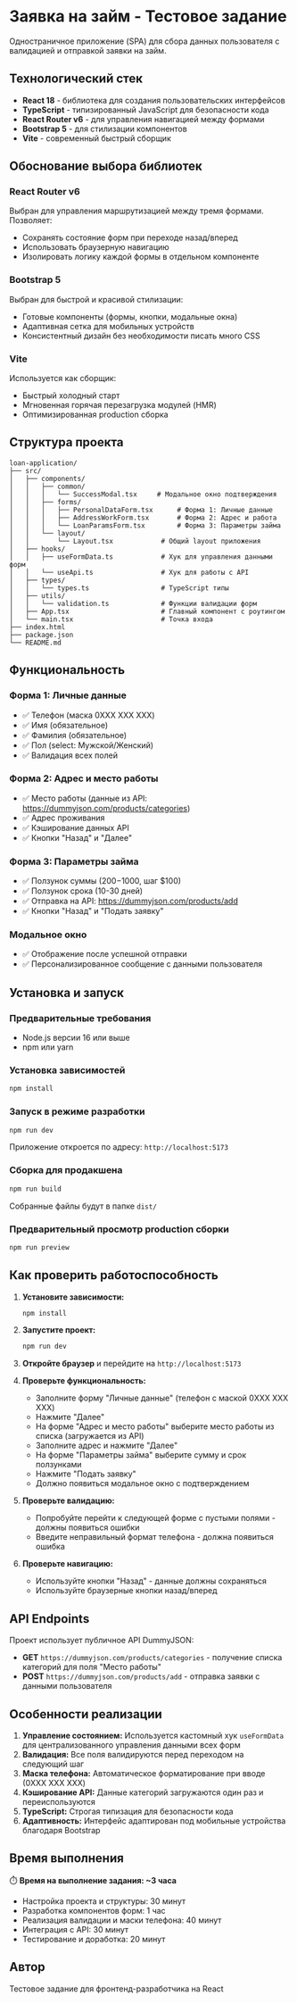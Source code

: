 # Заявка на займ - Тестовое задание

Одностраничное приложение (SPA) для сбора данных пользователя с валидацией и отправкой заявки на займ.

## Технологический стек

- **React 18** - библиотека для создания пользовательских интерфейсов
- **TypeScript** - типизированный JavaScript для безопасности кода
- **React Router v6** - для управления навигацией между формами
- **Bootstrap 5** - для стилизации компонентов
- **Vite** - современный быстрый сборщик

## Обоснование выбора библиотек

### React Router v6
Выбран для управления маршрутизацией между тремя формами. Позволяет:
- Сохранять состояние форм при переходе назад/вперед
- Использовать браузерную навигацию
- Изолировать логику каждой формы в отдельном компоненте

### Bootstrap 5
Выбран для быстрой и красивой стилизации:
- Готовые компоненты (формы, кнопки, модальные окна)
- Адаптивная сетка для мобильных устройств
- Консистентный дизайн без необходимости писать много CSS

### Vite
Используется как сборщик:
- Быстрый холодный старт
- Мгновенная горячая перезагрузка модулей (HMR)
- Оптимизированная production сборка

## Структура проекта

```
loan-application/
├── src/
│   ├── components/
│   │   ├── common/
│   │   │   └── SuccessModal.tsx     # Модальное окно подтверждения
│   │   ├── forms/
│   │   │   ├── PersonalDataForm.tsx      # Форма 1: Личные данные
│   │   │   ├── AddressWorkForm.tsx       # Форма 2: Адрес и работа
│   │   │   └── LoanParamsForm.tsx        # Форма 3: Параметры займа
│   │   └── layout/
│   │       └── Layout.tsx            # Общий layout приложения
│   ├── hooks/
│   │   ├── useFormData.ts            # Хук для управления данными форм
│   │   └── useApi.ts                 # Хук для работы с API
│   ├── types/
│   │   └── types.ts                  # TypeScript типы
│   ├── utils/
│   │   └── validation.ts             # Функции валидации форм
│   ├── App.tsx                       # Главный компонент с роутингом
│   └── main.tsx                      # Точка входа
├── index.html
├── package.json
└── README.md
```

## Функциональность

### Форма 1: Личные данные
- ✅ Телефон (маска 0XXX XXX XXX)
- ✅ Имя (обязательное)
- ✅ Фамилия (обязательное)
- ✅ Пол (select: Мужской/Женский)
- ✅ Валидация всех полей

### Форма 2: Адрес и место работы
- ✅ Место работы (данные из API: https://dummyjson.com/products/categories)
- ✅ Адрес проживания
- ✅ Кэширование данных API
- ✅ Кнопки "Назад" и "Далее"

### Форма 3: Параметры займа
- ✅ Ползунок суммы ($200-$1000, шаг $100)
- ✅ Ползунок срока (10-30 дней)
- ✅ Отправка на API: https://dummyjson.com/products/add
- ✅ Кнопки "Назад" и "Подать заявку"

### Модальное окно
- ✅ Отображение после успешной отправки
- ✅ Персонализированное сообщение с данными пользователя

## Установка и запуск

### Предварительные требования

- Node.js версии 16 или выше
- npm или yarn

### Установка зависимостей

```bash
npm install
```

### Запуск в режиме разработки

```bash
npm run dev
```

Приложение откроется по адресу: `http://localhost:5173`

### Сборка для продакшена

```bash
npm run build
```

Собранные файлы будут в папке `dist/`

### Предварительный просмотр production сборки

```bash
npm run preview
```

## Как проверить работоспособность

1. **Установите зависимости:**
   ```bash
   npm install
   ```

2. **Запустите проект:**
   ```bash
   npm run dev
   ```

3. **Откройте браузер** и перейдите на `http://localhost:5173`

4. **Проверьте функциональность:**
   - Заполните форму "Личные данные" (телефон с маской 0XXX XXX XXX)
   - Нажмите "Далее"
   - На форме "Адрес и место работы" выберите место работы из списка (загружается из API)
   - Заполните адрес и нажмите "Далее"
   - На форме "Параметры займа" выберите сумму и срок ползунками
   - Нажмите "Подать заявку"
   - Должно появиться модальное окно с подтверждением

5. **Проверьте валидацию:**
   - Попробуйте перейти к следующей форме с пустыми полями - должны появиться ошибки
   - Введите неправильный формат телефона - должна появиться ошибка

6. **Проверьте навигацию:**
   - Используйте кнопки "Назад" - данные должны сохраняться
   - Используйте браузерные кнопки назад/вперед

## API Endpoints

Проект использует публичное API DummyJSON:

- **GET** `https://dummyjson.com/products/categories` - получение списка категорий для поля "Место работы"
- **POST** `https://dummyjson.com/products/add` - отправка заявки с данными пользователя

## Особенности реализации

1. **Управление состоянием:** Используется кастомный хук `useFormData` для централизованного управления данными всех форм
2. **Валидация:** Все поля валидируются перед переходом на следующий шаг
3. **Маска телефона:** Автоматическое форматирование при вводе (0XXX XXX XXX)
4. **Кэширование API:** Данные категорий загружаются один раз и переиспользуются
5. **TypeScript:** Строгая типизация для безопасности кода
6. **Адаптивность:** Интерфейс адаптирован под мобильные устройства благодаря Bootstrap

## Время выполнения

⏱️ **Время на выполнение задания: ~3 часа**

- Настройка проекта и структуры: 30 минут
- Разработка компонентов форм: 1 час
- Реализация валидации и маски телефона: 40 минут
- Интеграция с API: 30 минут
- Тестирование и доработка: 20 минут

## Автор

Тестовое задание для фронтенд-разработчика на React

